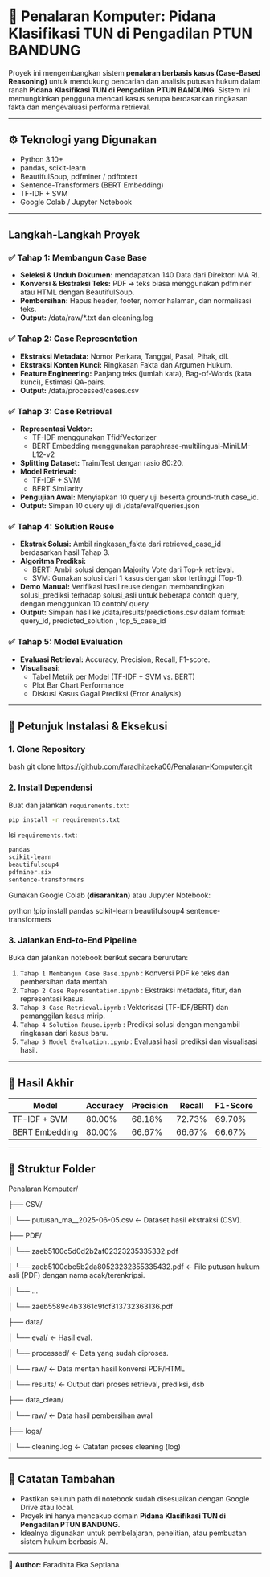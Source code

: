 # 🧠 Penalaran Komputer: Pidana Klasifikasi TUN di Pengadilan PTUN BANDUNG

Proyek ini mengembangkan sistem **penalaran berbasis kasus (Case-Based Reasoning)** untuk mendukung pencarian dan analisis putusan hukum dalam ranah **Pidana Klasifikasi TUN di Pengadilan PTUN BANDUNG**. Sistem ini memungkinkan pengguna mencari kasus serupa berdasarkan ringkasan fakta dan mengevaluasi performa retrieval.

---

## ⚙️ Teknologi yang Digunakan

* Python 3.10+
* pandas, scikit-learn
* BeautifulSoup, pdfminer / pdftotext
* Sentence-Transformers (BERT Embedding)
* TF-IDF + SVM
* Google Colab / Jupyter Notebook

---

## Langkah-Langkah Proyek

### ✅ Tahap 1: Membangun Case Base

* **Seleksi & Unduh Dokumen:** mendapatkan 140 Data dari Direktori MA RI.
* **Konversi & Ekstraksi Teks:** PDF ➔ teks biasa menggunakan pdfminer atau HTML dengan BeautifulSoup.
* **Pembersihan:** Hapus header, footer, nomor halaman, dan normalisasi teks.
* **Output:** /data/raw/*.txt dan cleaning.log 

### ✅ Tahap 2: Case Representation

* **Ekstraksi Metadata:** Nomor Perkara, Tanggal, Pasal, Pihak, dll.
* **Ekstraksi Konten Kunci:** Ringkasan Fakta dan Argumen Hukum.
* **Feature Engineering:** Panjang teks (jumlah kata), Bag-of-Words (kata kunci), Estimasi QA-pairs.
* **Output:** /data/processed/cases.csv

### ✅ Tahap 3: Case Retrieval

* **Representasi Vektor:**
  * TF-IDF menggunakan TfidfVectorizer
  * BERT Embedding menggunakan paraphrase-multilingual-MiniLM-L12-v2
* **Splitting Dataset:** Train/Test dengan rasio 80:20.
* **Model Retrieval:**
  * TF-IDF + SVM
  * BERT Similarity
* **Pengujian Awal:** Menyiapkan 10 query uji beserta ground-truth case_id. 
* **Output:** Simpan 10 query uji di /data/eval/queries.json

### ✅ Tahap 4: Solution Reuse

* **Ekstrak Solusi:** Ambil ringkasan_fakta dari retrieved_case_id berdasarkan hasil Tahap 3.
* **Algoritma Prediksi:**
  * BERT: Ambil solusi dengan Majority Vote dari Top-k retrieval.
  * SVM: Gunakan solusi dari 1 kasus dengan skor tertinggi (Top-1).
* **Demo Manual:** Verifikasi hasil reuse dengan membandingkan solusi_prediksi terhadap solusi_asli untuk beberapa contoh query, dengan menggunkan 10 contoh/ query
* **Output:** Simpan hasil ke /data/results/predictions.csv dalam format: query_id, predicted_solution , top_5_case_id

### ✅ Tahap 5: Model Evaluation

* **Evaluasi Retrieval:** Accuracy, Precision, Recall, F1-score.
* **Visualisasi:**
  * Tabel Metrik per Model (TF-IDF + SVM vs. BERT)
  * Plot Bar Chart Performance
  * Diskusi Kasus Gagal Prediksi (Error Analysis)

---

## 🚀 Petunjuk Instalasi & Eksekusi

### 1. Clone Repository

bash
git clone https://github.com/faradhitaeka06/Penalaran-Komputer.git


### 2. Install Dependensi

Buat dan jalankan `requirements.txt`:

```bash
pip install -r requirements.txt
```

Isi `requirements.txt`:

```txt
pandas
scikit-learn
beautifulsoup4
pdfminer.six
sentence-transformers
```

Gunakan Google Colab **(disarankan)** atau Jupyter Notebook:

python
!pip install pandas scikit-learn beautifulsoup4 sentence-transformers


### 3. Jalankan End-to-End Pipeline

Buka dan jalankan notebook berikut secara berurutan:

1. `Tahap 1 Membangun Case Base.ipynb` : Konversi PDF ke teks dan pembersihan data mentah.
2. `Tahap 2 Case Representation.ipynb` : Ekstraksi metadata, fitur, dan representasi kasus.
3. `Tahap 3 Case Retrieval.ipynb` : Vektorisasi (TF-IDF/BERT) dan pemanggilan kasus mirip.
4. `Tahap 4 Solution Reuse.ipynb` : Prediksi solusi dengan mengambil ringkasan dari kasus baru.
5. `Tahap 5 Model Evaluation.ipynb` : Evaluasi hasil prediksi dan visualisasi hasil.

---

## 📄 Hasil Akhir

| Model          | Accuracy | Precision | Recall  | F1-Score |
| -------------- | -------- | --------- | ------- | -------- |
| TF-IDF + SVM   | 80.00%   | 68.18%    | 72.73%  | 69.70%   |
| BERT Embedding | 80.00%  | 66.67%   | 66.67% | 66.67%  |

---

## 📄 Struktur Folder

Penalaran Komputer/

├── CSV/

│   └── putusan_ma__2025-06-05.csv        ← Dataset hasil ekstraksi (CSV).


├── PDF/

│   └── zaeb5100c5d0d2b2af02323235335332.pdf

│   └── zaeb5100cbe5b2da80523232355335432.pdf  ← File putusan hukum asli (PDF) dengan nama acak/terenkripsi.

│   └── ...

│   └── zaeb5589c4b3361c9fcf313732363136.pdf
 

├── data/

│   └── eval/                             ← Hasil eval.

│   └── processed/                        ← Data yang sudah diproses.

│   └── raw/                              ← Data mentah hasil konversi PDF/HTML

│   └── results/                          ← Output dari proses retrieval, prediksi, dsb


├── data_clean/

│   └── raw/                              ← Data hasil pembersihan awal


├── logs/

│   └── cleaning.log                      ← Catatan proses cleaning (log)
    

---

## 🔧 Catatan Tambahan

* Pastikan seluruh path di notebook sudah disesuaikan dengan Google Drive atau local.
* Proyek ini hanya mencakup domain **Pidana Klasifikasi TUN di Pengadilan PTUN BANDUNG**.
* Idealnya digunakan untuk pembelajaran, penelitian, atau pembuatan sistem hukum berbasis AI.

---

📄 **Author:** Faradhita Eka Septiana
